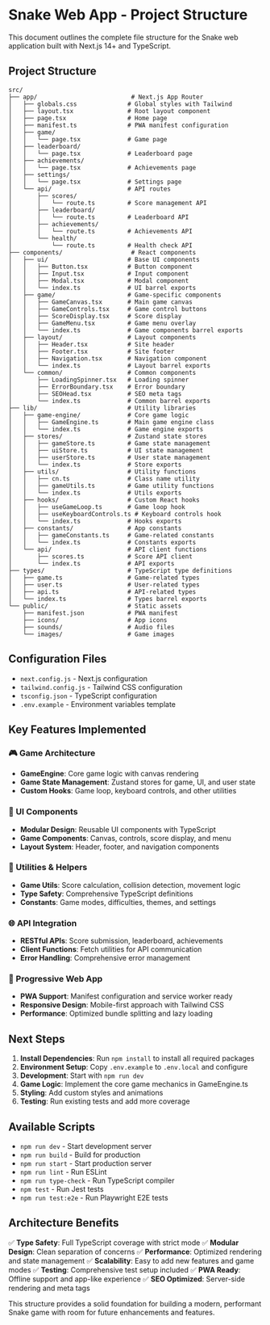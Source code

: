 # Snake Web App - Project Structure

This document outlines the complete file structure for the Snake web application built with Next.js 14+ and TypeScript.

## Project Structure

```
src/
├── app/                          # Next.js App Router
│   ├── globals.css              # Global styles with Tailwind
│   ├── layout.tsx               # Root layout component
│   ├── page.tsx                 # Home page
│   ├── manifest.ts              # PWA manifest configuration
│   ├── game/
│   │   └── page.tsx             # Game page
│   ├── leaderboard/
│   │   └── page.tsx             # Leaderboard page
│   ├── achievements/
│   │   └── page.tsx             # Achievements page
│   ├── settings/
│   │   └── page.tsx             # Settings page
│   └── api/                     # API routes
│       ├── scores/
│       │   └── route.ts         # Score management API
│       ├── leaderboard/
│       │   └── route.ts         # Leaderboard API
│       ├── achievements/
│       │   └── route.ts         # Achievements API
│       └── health/
│           └── route.ts         # Health check API
├── components/                   # React components
│   ├── ui/                      # Base UI components
│   │   ├── Button.tsx           # Button component
│   │   ├── Input.tsx            # Input component
│   │   ├── Modal.tsx            # Modal component
│   │   └── index.ts             # UI barrel exports
│   ├── game/                    # Game-specific components
│   │   ├── GameCanvas.tsx       # Main game canvas
│   │   ├── GameControls.tsx     # Game control buttons
│   │   ├── ScoreDisplay.tsx     # Score display
│   │   ├── GameMenu.tsx         # Game menu overlay
│   │   └── index.ts             # Game components barrel exports
│   ├── layout/                  # Layout components
│   │   ├── Header.tsx           # Site header
│   │   ├── Footer.tsx           # Site footer
│   │   ├── Navigation.tsx       # Navigation component
│   │   └── index.ts             # Layout barrel exports
│   └── common/                  # Common components
│       ├── LoadingSpinner.tsx   # Loading spinner
│       ├── ErrorBoundary.tsx    # Error boundary
│       ├── SEOHead.tsx          # SEO meta tags
│       └── index.ts             # Common barrel exports
├── lib/                         # Utility libraries
│   ├── game-engine/             # Core game logic
│   │   ├── GameEngine.ts        # Main game engine class
│   │   └── index.ts             # Game engine exports
│   ├── stores/                  # Zustand state stores
│   │   ├── gameStore.ts         # Game state management
│   │   ├── uiStore.ts           # UI state management
│   │   ├── userStore.ts         # User state management
│   │   └── index.ts             # Store exports
│   ├── utils/                   # Utility functions
│   │   ├── cn.ts                # Class name utility
│   │   ├── gameUtils.ts         # Game utility functions
│   │   └── index.ts             # Utils exports
│   ├── hooks/                   # Custom React hooks
│   │   ├── useGameLoop.ts       # Game loop hook
│   │   ├── useKeyboardControls.ts # Keyboard controls hook
│   │   └── index.ts             # Hooks exports
│   ├── constants/               # App constants
│   │   ├── gameConstants.ts     # Game-related constants
│   │   └── index.ts             # Constants exports
│   └── api/                     # API client functions
│       ├── scores.ts            # Score API client
│       └── index.ts             # API exports
├── types/                       # TypeScript type definitions
│   ├── game.ts                  # Game-related types
│   ├── user.ts                  # User-related types
│   ├── api.ts                   # API-related types
│   └── index.ts                 # Types barrel exports
└── public/                      # Static assets
    ├── manifest.json            # PWA manifest
    ├── icons/                   # App icons
    ├── sounds/                  # Audio files
    └── images/                  # Game images
```

## Configuration Files

- `next.config.js` - Next.js configuration
- `tailwind.config.js` - Tailwind CSS configuration
- `tsconfig.json` - TypeScript configuration
- `.env.example` - Environment variables template

## Key Features Implemented

### 🎮 Game Architecture
- **GameEngine**: Core game logic with canvas rendering
- **Game State Management**: Zustand stores for game, UI, and user state
- **Custom Hooks**: Game loop, keyboard controls, and other utilities

### 🎨 UI Components
- **Modular Design**: Reusable UI components with TypeScript
- **Game Components**: Canvas, controls, score display, and menu
- **Layout System**: Header, footer, and navigation components

### 🔧 Utilities & Helpers
- **Game Utils**: Score calculation, collision detection, movement logic
- **Type Safety**: Comprehensive TypeScript definitions
- **Constants**: Game modes, difficulties, themes, and settings

### 🌐 API Integration
- **RESTful APIs**: Score submission, leaderboard, achievements
- **Client Functions**: Fetch utilities for API communication
- **Error Handling**: Comprehensive error management

### 📱 Progressive Web App
- **PWA Support**: Manifest configuration and service worker ready
- **Responsive Design**: Mobile-first approach with Tailwind CSS
- **Performance**: Optimized bundle splitting and lazy loading

## Next Steps

1. **Install Dependencies**: Run `npm install` to install all required packages
2. **Environment Setup**: Copy `.env.example` to `.env.local` and configure
3. **Development**: Start with `npm run dev`
4. **Game Logic**: Implement the core game mechanics in GameEngine.ts
5. **Styling**: Add custom styles and animations
6. **Testing**: Run existing tests and add more coverage

## Available Scripts

- `npm run dev` - Start development server
- `npm run build` - Build for production
- `npm run start` - Start production server
- `npm run lint` - Run ESLint
- `npm run type-check` - Run TypeScript compiler
- `npm test` - Run Jest tests
- `npm run test:e2e` - Run Playwright E2E tests

## Architecture Benefits

✅ **Type Safety**: Full TypeScript coverage with strict mode
✅ **Modular Design**: Clean separation of concerns
✅ **Performance**: Optimized rendering and state management
✅ **Scalability**: Easy to add new features and game modes
✅ **Testing**: Comprehensive test setup included
✅ **PWA Ready**: Offline support and app-like experience
✅ **SEO Optimized**: Server-side rendering and meta tags

This structure provides a solid foundation for building a modern, performant Snake game with room for future enhancements and features. 